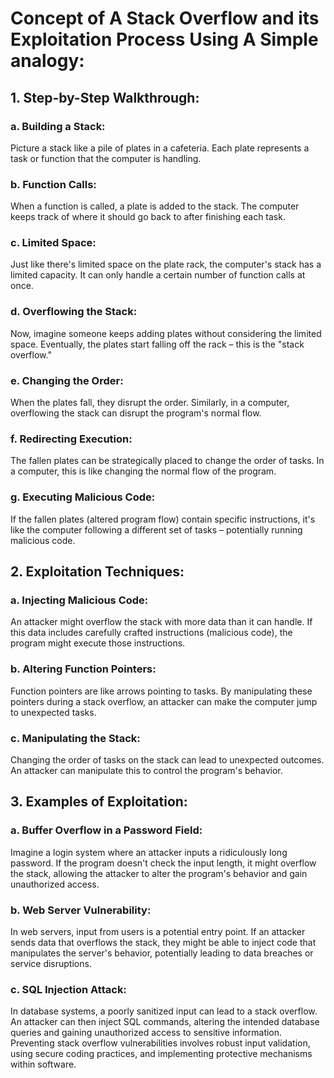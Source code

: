 # Concept of A Stack Overflow and its Exploitation Process Using A Simple analogy:

## 1. Step-by-Step Walkthrough:
### a. Building a Stack:

Picture a stack like a pile of plates in a cafeteria. Each plate represents a task or function that the computer is handling.
### b. Function Calls:

When a function is called, a plate is added to the stack. The computer keeps track of where it should go back to after finishing each task.
### c. Limited Space:

Just like there's limited space on the plate rack, the computer's stack has a limited capacity. It can only handle a certain number of function calls at once.
### d. Overflowing the Stack:

Now, imagine someone keeps adding plates without considering the limited space. Eventually, the plates start falling off the rack – this is the "stack overflow."
### e. Changing the Order:

When the plates fall, they disrupt the order. Similarly, in a computer, overflowing the stack can disrupt the program's normal flow.
### f. Redirecting Execution:

The fallen plates can be strategically placed to change the order of tasks. In a computer, this is like changing the normal flow of the program.
### g. Executing Malicious Code:

If the fallen plates (altered program flow) contain specific instructions, it's like the computer following a different set of tasks – potentially running malicious code.
## 2. Exploitation Techniques:
### a. Injecting Malicious Code:

An attacker might overflow the stack with more data than it can handle. If this data includes carefully crafted instructions (malicious code), the program might execute those instructions.
### b. Altering Function Pointers:

Function pointers are like arrows pointing to tasks. By manipulating these pointers during a stack overflow, an attacker can make the computer jump to unexpected tasks.
### c. Manipulating the Stack:

Changing the order of tasks on the stack can lead to unexpected outcomes. An attacker can manipulate this to control the program's behavior.
## 3. Examples of Exploitation:
### a. Buffer Overflow in a Password Field:

Imagine a login system where an attacker inputs a ridiculously long password. If the program doesn't check the input length, it might overflow the stack, allowing the attacker to alter the program's behavior and gain unauthorized access.
### b. Web Server Vulnerability:

In web servers, input from users is a potential entry point. If an attacker sends data that overflows the stack, they might be able to inject code that manipulates the server's behavior, potentially leading to data breaches or service disruptions.
### c. SQL Injection Attack:

In database systems, a poorly sanitized input can lead to a stack overflow. An attacker can then inject SQL commands, altering the intended database queries and gaining unauthorized access to sensitive information.
Preventing stack overflow vulnerabilities involves robust input validation, using secure coding practices, and implementing protective mechanisms within software.
